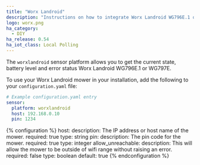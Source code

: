 ```yaml
---
title: "Worx Landroid"
description: "Instructions on how to integrate Worx Landroid WG796E.1 or WG797E as sensors within Home Assistant."
logo: worx.png
ha_category:
  - DIY
ha_release: 0.54
ha_iot_class: Local Polling
---
```


The `worxlandroid` sensor platform allows you to get the current state, battery level and error status Worx Landroid WG796E.1 or WG797E.

To use your Worx Landroid mower in your installation, add the following to your `configuration.yaml` file:

```yaml
# Example configuration.yaml entry
sensor:
  platform: worxlandroid
  host: 192.168.0.10
  pin: 1234
```

{% configuration %}
host:
  description: The IP address or host name of the mower.
  required: true
  type: string
pin:
  description: The pin code for the mower.
  required: true
  type: integer
allow_unreachable:
  description: This will allow the mower to be outside of wifi range without raising an error.
  required: false
  type: boolean
  default: true
{% endconfiguration %}
